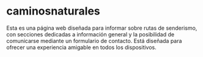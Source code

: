 # caminosnaturales
Esta es una página web diseñada para informar sobre rutas de senderismo, con secciones dedicadas a información general y la posibilidad de comunicarse mediante un formulario de contacto. Está diseñada para ofrecer una experiencia amigable en todos los dispositivos.
